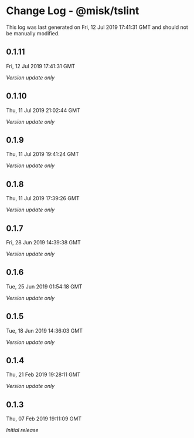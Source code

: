 # Change Log - @misk/tslint

This log was last generated on Fri, 12 Jul 2019 17:41:31 GMT and should not be manually modified.

## 0.1.11
Fri, 12 Jul 2019 17:41:31 GMT

*Version update only*

## 0.1.10
Thu, 11 Jul 2019 21:02:44 GMT

*Version update only*

## 0.1.9
Thu, 11 Jul 2019 19:41:24 GMT

*Version update only*

## 0.1.8
Thu, 11 Jul 2019 17:39:26 GMT

*Version update only*

## 0.1.7
Fri, 28 Jun 2019 14:39:38 GMT

*Version update only*

## 0.1.6
Tue, 25 Jun 2019 01:54:18 GMT

*Version update only*

## 0.1.5
Tue, 18 Jun 2019 14:36:03 GMT

*Version update only*

## 0.1.4
Thu, 21 Feb 2019 19:28:11 GMT

*Version update only*

## 0.1.3
Thu, 07 Feb 2019 19:11:09 GMT

*Initial release*

